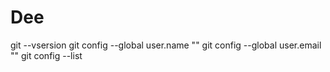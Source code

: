 # Dee
git --vsersion
git config --global user.name ""
git config --global user.email ""
git config --list
